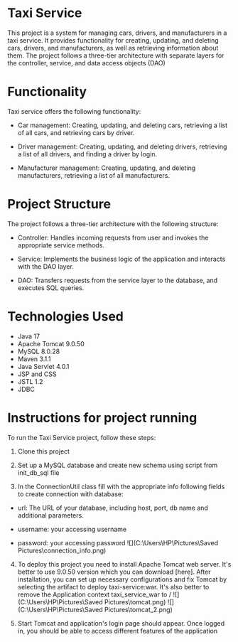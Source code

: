 # Taxi Service

This project is a system for managing cars, drivers, and manufacturers in a taxi service. It provides functionality for creating, updating, and deleting cars, drivers, and manufacturers, as well as retrieving information about them. The project follows a three-tier architecture with separate layers for the controller, service, and data access objects (DAO)

# Functionality
Taxi service offers the following functionality:

* Car management: Creating, updating, and deleting cars, retrieving a list of all cars, and retrieving cars by driver.


* Driver management: Creating, updating, and deleting drivers, retrieving a list of all drivers, and finding a driver by login.


* Manufacturer management: Creating, updating, and deleting manufacturers, retrieving a list of all manufacturers.

# Project Structure
The project follows a three-tier architecture with the following structure:

* Controller: Handles incoming requests from user and invokes the appropriate service methods.


* Service: Implements the business logic of the application and interacts with the DAO layer.


* DAO: Transfers requests from the service layer to the database, and executes SQL queries.

# Technologies Used
* Java 17
* Apache Tomcat 9.0.50
* MySQL 8.0.28
* Maven 3.1.1
* Java Servlet 4.0.1
* JSP and CSS
* JSTL 1.2
* JDBC

# Instructions for project running
To run the Taxi Service project, follow these steps:

1. Clone this project 

 
2. Set up a MySQL database and create new schema using script from init_db_sql file

3. In the ConnectionUtil class fill with the appropriate info following fields to create connection with database:
   
* url: The URL of your database, including host, port, db name and additional parameters.

* username: your accessing username
   
* password: your accessing password
  ![](C:\Users\HP\Pictures\Saved Pictures\connection_info.png)

4. To deploy this project you need to install Apache Tomcat web server. It's better to use 9.0.50 version which you can download [here]. After installation, you can set up necessary configurations and fix Tomcat by selecting the artifact to deploy taxi-service:war. It's also better to remove the Application context taxi_service_war to /
![](C:\Users\HP\Pictures\Saved Pictures\tomcat.png)
![](C:\Users\HP\Pictures\Saved Pictures\tomcat_2.png)

5. Start Tomcat and application's login page should appear. Once logged in, you should be able to access different features of the application

